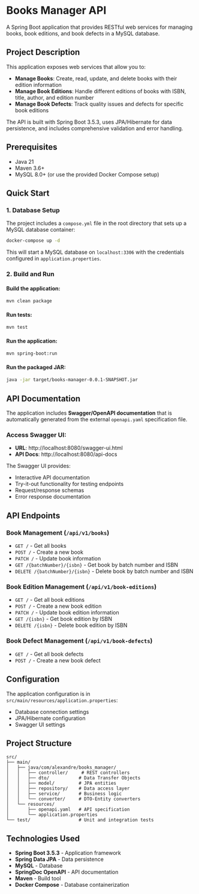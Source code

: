 # Books Manager API

A Spring Boot application that provides RESTful web services for managing books, book editions, and book defects in a MySQL database.

## Project Description

This application exposes web services that allow you to:
- **Manage Books**: Create, read, update, and delete books with their edition information
- **Manage Book Editions**: Handle different editions of books with ISBN, title, author, and edition number
- **Manage Book Defects**: Track quality issues and defects for specific book editions

The API is built with Spring Boot 3.5.3, uses JPA/Hibernate for data persistence, and includes comprehensive validation and error handling.

## Prerequisites

- Java 21
- Maven 3.6+
- MySQL 8.0+ (or use the provided Docker Compose setup)

## Quick Start

### 1. Database Setup

The project includes a `compose.yml` file in the root directory that sets up a MySQL database container:

```bash
docker-compose up -d
```

This will start a MySQL database on `localhost:3306` with the credentials configured in `application.properties`.

### 2. Build and Run

#### Build the application:
```bash
mvn clean package
```

#### Run tests:
```bash
mvn test
```

#### Run the application:
```bash
mvn spring-boot:run
```

#### Run the packaged JAR:
```bash
java -jar target/books-manager-0.0.1-SNAPSHOT.jar
```

## API Documentation

The application includes **Swagger/OpenAPI documentation** that is automatically generated from the external `openapi.yaml` specification file.

### Access Swagger UI:
- **URL**: http://localhost:8080/swagger-ui.html
- **API Docs**: http://localhost:8080/api-docs

The Swagger UI provides:
- Interactive API documentation
- Try-it-out functionality for testing endpoints
- Request/response schemas
- Error response documentation

## API Endpoints

### Book Management (`/api/v1/books`)
- `GET /` - Get all books
- `POST /` - Create a new book
- `PATCH /` - Update book information
- `GET /{batchNumber}/{isbn}` - Get book by batch number and ISBN
- `DELETE /{batchNumber}/{isbn}` - Delete book by batch number and ISBN

### Book Edition Management (`/api/v1/book-editions`)
- `GET /` - Get all book editions
- `POST /` - Create a new book edition
- `PATCH /` - Update book edition information
- `GET /{isbn}` - Get book edition by ISBN
- `DELETE /{isbn}` - Delete book edition by ISBN

### Book Defect Management (`/api/v1/book-defects`)
- `GET /` - Get all book defects
- `POST /` - Create a new book defect

## Configuration

The application configuration is in `src/main/resources/application.properties`:
- Database connection settings
- JPA/Hibernate configuration
- Swagger UI settings

## Project Structure

```
src/
├── main/
│   ├── java/com/alexandre/books_manager/
│   │   ├── controller/     # REST controllers
│   │   ├── dto/           # Data Transfer Objects
│   │   ├── model/         # JPA entities
│   │   ├── repository/    # Data access layer
│   │   ├── service/       # Business logic
│   │   └── converter/     # DTO-Entity converters
│   └── resources/
│       ├── openapi.yaml   # API specification
│       └── application.properties
└── test/                  # Unit and integration tests
```

## Technologies Used

- **Spring Boot 3.5.3** - Application framework
- **Spring Data JPA** - Data persistence
- **MySQL** - Database
- **SpringDoc OpenAPI** - API documentation
- **Maven** - Build tool
- **Docker Compose** - Database containerization

